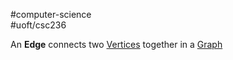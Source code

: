 #computer-science  
#uoft/csc236 

An **Edge** connects two [Vertices](Vertex.md) together in a [Graph](Graph.md) 